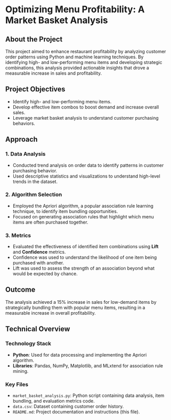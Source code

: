 # Optimizing Menu Profitability: A Market Basket Analysis

## About the Project
This project aimed to enhance restaurant profitability by analyzing customer order patterns using Python and machine learning techniques. By identifying high- and low-performing menu items and developing strategic combinations, this analysis provided actionable insights that drove a measurable increase in sales and profitability.

## Project Objectives
- Identify high- and low-performing menu items.
- Develop effective item combos to boost demand and increase overall sales.
- Leverage market basket analysis to understand customer purchasing behaviors.

## Approach

### 1. Data Analysis
   - Conducted trend analysis on order data to identify patterns in customer purchasing behavior.
   - Used descriptive statistics and visualizations to understand high-level trends in the dataset.

### 2. Algorithm Selection
   - Employed the Apriori algorithm, a popular association rule learning technique, to identify item bundling opportunities.
   - Focused on generating association rules that highlight which menu items are often purchased together.

### 3. Metrics
   - Evaluated the effectiveness of identified item combinations using **Lift** and **Confidence** metrics.
   - Confidence was used to understand the likelihood of one item being purchased with another.
   - Lift was used to assess the strength of an association beyond what would be expected by chance.

## Outcome
The analysis achieved a 15% increase in sales for low-demand items by strategically bundling them with popular menu items, resulting in a measurable increase in overall profitability.

## Technical Overview

### Technology Stack
- **Python**: Used for data processing and implementing the Apriori algorithm.
- **Libraries**: Pandas, NumPy, Matplotlib, and MLxtend for association rule mining.

### Key Files
- `market_basket_analysis.py`: Python script containing data analysis, item bundling, and evaluation metrics code.
- `data.csv`: Dataset containing customer order history.
- `README.md`: Project documentation and instructions (this file).


